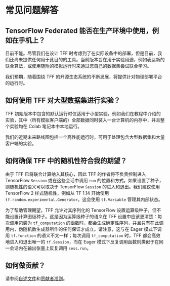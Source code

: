 # 常见问题解答

## TensorFlow Federated 能否在生产环境中使用，例如在手机上？

目前不能。尽管我们在设计 TFF 时考虑到了在实际设备中的部署，但是目前，我们还尚未提供任何用于此目的的工具。当前版本旨在用于实验用途，例如表达新的联合算法，或使用随附的模拟运行时来通过您自己的数据集尝试联合学习。

我们预期，随着围绕 TFF 的开源生态系统的不断发展，将提供针对物理部署平台的运行时。

## 如何使用 TFF 对大型数据集进行实验？

TFF 初始版本中包含的默认运行时仅适用于小型实验，例如我们在教程中介绍的实验，其中（所有模拟客户端的）全部数据同时装入一台计算机的内存中，并且整个实验均在 Colab 笔记本中本地运行。

我们的近期未来路线图包括一个高性能运行时，可用于处理包含大型数据集和大量客户端的实验。

## 如何确保 TFF 中的随机性符合我的期望？

由于 TFF 已将联合计算纳入其核心，因此 TFF 的作者将不负责控制进入 TensorFlow `Session` 或在这些会话中调用 `run` 的位置和方式。如果设置了种子，则随机性的语义可以取决于 TensorFlow `Session` 的进入和退出。我们建议使用 TensorFlow 2 样式随机性，例如从 TF 1.14 开始使用 `tf.random.experimental.Generator`。这会使用 `tf.Variable` 管理其内部状态。

为了帮助管理期望，TFF 允许对其序列化的 TensorFlow 设置运算级种子，但不能设置计算图级种子。这是因为运算级种子的语义在 TFF 设置中应该更清楚：每次调用包装为 `tf_computation` 的函数时，都会生成确定性序列，并且只有在此调用内，伪随机数生成器所作的任何保证才成立。请注意，这与在 Eager 模式下调用 `tf.function` 的语义不太一样；每次调用 `tf_computation` 时，TFF 都会高效地进入和退出唯一的 `tf.Session`，而在 Eager 模式下反复调用函数则类似于在同一会话内在输出张量上反复调用 `sess.run`。

## 如何做贡献？

请参阅[自述文件](../README.md)和[贡献者准则](../CONTRIBUTING.md)。
